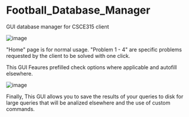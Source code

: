 # Football_Database_Manager
GUI database manager for CSCE315 client


![image](https://user-images.githubusercontent.com/23186075/112738444-18f7e200-8f31-11eb-9f90-63e8e11e0028.png)

"Home" page is for normal usage.
"Problem 1 - 4" are specific problems requested by the client to be solved with one click.

This GUI Feaures prefilled check options where applicable and autofill elsewhere.

![image](https://user-images.githubusercontent.com/23186075/112738490-62e0c800-8f31-11eb-987b-06a6489d1fa9.png)

Finally, This GUI allows you to save the results of your queries to disk for large queries that will be analized elsewhere and the use of custom commands.
